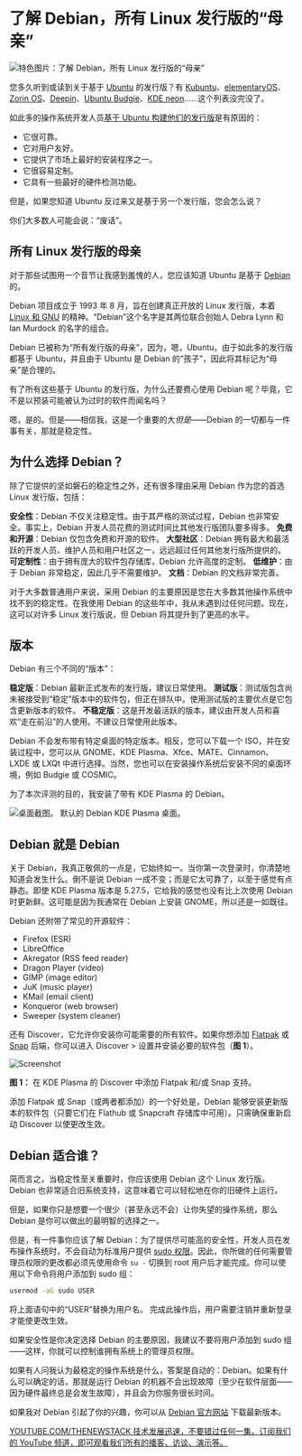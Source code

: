 # 了解 Debian，所有 Linux 发行版的“母亲”

![特色图片：了解 Debian，所有 Linux 发行版的“母亲”](https://cdn.thenewstack.io/media/2024/05/199b905f-debian-1024x683.png)

您多久听到或读到关于基于 [Ubuntu](https://thenewstack.io/cubic-build-a-custom-linux-distribution-based-on-ubuntu/) 的发行版？有 [Kubuntu](https://thenewstack.io/beyond-ubuntu-other-linux-distributions-you-should-try/)、[elementaryOS](https://thenewstack.io/elementary-os-a-linux-distro-easy-to-use-and-easy-on-the-eyes/)、[Zorin OS](https://thenewstack.io/zorin-os-the-perfect-linux-distro-for-migrating-from-windows/)、[Deepin](https://www.deepin.org/index/en)、[Ubuntu Budgie](https://ubuntubudgie.org/)、[KDE neon](https://thenewstack.io/kde-neon-is-the-linux-distribution-with-the-dynamic-desktop/)……这个列表没完没了。

如此多的操作系统开发人员[基于 Ubuntu 构建他们的发行版](https://thenewstack.io/10-reasons-to-choose-ubuntu-server-over-the-competition/)是有原因的：

- 它很可靠。
- 它对用户友好。
- 它提供了市场上最好的安装程序之一。
- 它很容易定制。
- 它具有一些最好的硬件检测功能。

但是，如果您知道 Ubuntu 反过来又是基于另一个发行版，您会怎么说？

你们大多数人可能会说：“废话”。

## 所有 Linux 发行版的母亲

对于那些试图用一个音节让我感到羞愧的人，您应该知道 Ubuntu 是基于 [Debian](https://www.debian.org/) 的。

Debian 项目成立于 1993 年 8 月，旨在创建真正开放的 Linux 发行版，本着 [Linux 和 GNU](https://thenewstack.io/learning-linux-start-here/) 的精神。“Debian”这个名字是其两位联合创始人 Debra Lynn 和 Ian Murdock 的名字的组合。

Debian 已被称为“所有发行版的母亲”，因为，嗯，Ubuntu。由于如此多的发行版都基于 Ubuntu，并且由于 Ubuntu 是 Debian 的“孩子”，因此将其标记为“母亲”是合理的。

有了所有这些基于 Ubuntu 的发行版，为什么还要费心使用 Debian 呢？毕竟，它不是以预装可能被认为过时的软件而闻名吗？

嗯，是的。但是——相信我，这是一个重要的大*但是*——Debian 的一切都与一件事有关，那就是稳定性。

## 为什么选择 Debian？

除了它提供的坚如磐石的稳定性之外，还有很多理由采用 Debian 作为您的首选 Linux 发行版，包括：

**安全性**：Debian 不仅关注稳定性。由于其严格的测试过程，Debian 也非常安全。事实上，Debian 开发人员花费的测试时间比其他发行版团队要多得多。
**免费和开源**：Debian 仅包含免费和开源的软件。
**大型社区**：Debian 拥有最大和最活跃的开发人员、维护人员和用户社区之一，远远超过任何其他发行版所提供的。
**可定制性**：由于拥有庞大的软件包存储库，Debian 允许高度的定制。
**低维护**：由于 Debian 非常稳定，因此几乎不需要维护。
**文档**：Debian 的文档非常完善。

对于大多数普通用户来说，采用 Debian 的主要原因是您在大多数其他操作系统中找不到的稳定性。在我使用 Debian 的这些年中，我从未遇到过任何问题。现在，这可以对许多 Linux 发行版说，但 Debian 将其提升到了更高的水平。

## 版本

Debian 有三个不同的“版本”：

**稳定版**：Debian 最新正式发布的发行版，建议日常使用。
**测试版**：测试版包含尚未被接受到“稳定”版本中的软件包，但正在排队中。使用测试版的主要优点是它包含更新版本的软件。
**不稳定版**：这是开发最活跃的版本，建议由开发人员和喜欢“走在前沿”的人使用。不建议日常使用此版本。

Debian 不会发布带有特定桌面的特定版本。相反，您可以下载一个 ISO，并在安装过程中，您可以从 GNOME、KDE Plasma、Xfce、MATE、Cinnamon、LXDE 或 LXQt 中进行选择。当然，您也可以在安装操作系统后安装不同的桌面环境，例如 Budgie 或 COSMIC。

为了本次评测的目的，我安装了带有 KDE Plasma 的 Debian。

![桌面截图。](https://cdn.thenewstack.io/media/2025/03/e998b570-debianhero.jpg)
默认的 Debian KDE Plasma 桌面。

## Debian 就是 Debian
关于 Debian，我真正敬佩的一点是，它始终如一。当你第一次登录时，你清楚地知道会发生什么。倒不是说 Debian 一成不变；而是它太可靠了，以至于感觉有点静态。即使 KDE Plasma 版本是 5.27.5，它给我的感觉也没有比上次使用 Debian 时更新鲜。这可能是因为我通常在 Debian 上安装 GNOME，所以还是一如既往。

Debian 还附带了常见的开源软件：

- Firefox (ESR)
- LibreOffice
- Akregator (RSS feed reader)
- Dragon Player (video)
- GIMP (image editor)
- JuK (music player)
- KMail (email client)
- Konqueror (web browser)
- Sweeper (system cleaner)

还有 Discover，它允许你安装你可能需要的所有软件。如果你想添加 [Flatpak](https://thenewstack.io/linux-an-intro-to-the-flatpak-universal-package-manager/) 或 [Snap](https://thenewstack.io/an-introduction-to-the-snap-universal-package-manager/) 后端，你可以进入 Discover > 设置并安装必要的软件包（**图 1**）。

![Screenshot](https://cdn.thenewstack.io/media/2025/03/f41f6609-debian1.jpg)

**图 1：** 在 KDE Plasma 的 Discover 中添加 Flatpak 和/或 Snap 支持。

添加 Flatpak 或 Snap（或两者都添加）的一个好处是，Debian 能够安装更新版本的软件包（只要它们在 Flathub 或 Snapcraft 存储库中可用）。只需确保重新启动 Discover 以使更改生效。

## Debian 适合谁？

简而言之，当稳定性至关重要时，你应该使用 Debian 这个 Linux 发行版。Debian 也非常适合旧系统支持，这意味着它可以轻松地在你的旧硬件上运行。

但是，如果你只是想要一个很少（甚至永远不会）让你失望的操作系统，那么 Debian 是你可以做出的最明智的选择之一。

但是，有一件事你应该了解 Debian：为了提供尽可能高的安全性，开发人员在发布操作系统时，不会自动为标准用户提供 [sudo 权限](https://thenewstack.io/linux-understand-sudo-to-rule-your-server/)。因此，你所做的任何需要管理员权限的更改都必须先使用命令 `su -` 切换到 root 用户后才能完成。你可以使用以下命令将用户添加到 sudo 组：

```bash
usermod -aG sudo USER
```

将上面语句中的“USER”替换为用户名。
完成此操作后，用户需要注销并重新登录才能使更改生效。

如果安全性是你决定选择 Debian 的主要原因，我建议不要将用户添加到 sudo 组——这样，你就可以控制谁拥有系统上的管理员权限。

如果有人问我认为最稳定的操作系统是什么，答案是自动的：Debian。如果有什么可以确定的话，那就是运行 Debian 的机器不会出现故障（至少在软件层面——因为硬件最终总是会发生故障），并且会为你服务很长时间。

如果我对 Debian 引起了你的兴趣，你可以从 [Debian 官方网站](https://www.debian.org/) 下载最新版本。

[
YOUTUBE.COM/THENEWSTACK
技术发展迅速，不要错过任何一集。订阅我们的 YouTube
频道，即可观看我们所有的播客、访谈、演示等。
](https://youtube.com/thenewstack?sub_confirmation=1)